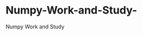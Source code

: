 # Numpy-Work-and-Study-
Numpy Work and Study 
                
                
              
                     
                  
              
                 
                  
                    
                    
             
                  
